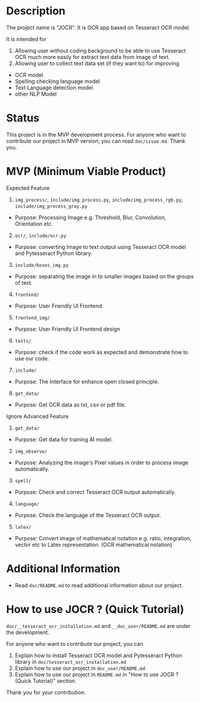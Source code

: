 # Description

The project name is "JOCR". It is OCR app based on Tesseract OCR model.

It is intended for 
1.	Allowing user without coding background to be able to use Tesseract OCR much more easily for extract text data from image of text.
2.	Allowing user to collect text data set (if they want to) for improving
-	OCR model
-	Spelling checking language model
-	Text Language detection model
-   other NLP Model

# Status

This project is in the MVP development process. For anyone who want to contribute our project in MVP version, you can read `doc/issue.md`. Thank you.

# MVP (Minimum Viable Product)

Expected Feature
1.	`img_process/`, `include/img_process.py`, `include/img_process_rgb.py`, `include/img_process_gray.py`
-	Purpose: Processing Image e.g. Threshold, Blur, Convolution, Orientation etc.
2.	`ocr/`, `include/ocr.py`
-	Purpose: converting Image to text output using Tesseract OCR model and Pytesseract Python library.
3.	`include/boxes_img.py`
-	Purpose: separating the image in to smaller images based on the groups of text.
4.	`frontend/`
-	Purpose: User Friendly UI Frontend
5.	`frontend_img/`
-	Purpose: User Friendly UI Frontend design
6.  `tests/`
-	Purpose: check if the code work as expected and demonstrate how to use our code.
7.  `include/`
-	Purpose: The Interface for enhance open closed principle.
8.  `get_data/`
-	Purpose: Get OCR data as txt, csv or pdf file.

Ignore Advanced Feature
1.	`get_data/`
-	Purpose: Get data for training AI model.
2.	`img_observe/`
-	Purpose: Analyzing the image's Pixel values in order to process image automatically.
3.	`spell/`
-	Purpose: Check and correct Tesseract OCR output automatically.
4.	`language/`
-	Purpose: Check the language of the Tesseract OCR output.
5.	`latex/`
-	Purpose: Convert image of mathematical notation e.g. ratio, integration, vector etc to Latex representation. (OCR mathematical notation)

# Additional Information

-	Read `doc/README.md` to read additional information about our project.

# How to use JOCR ? (Quick Tutorial)

`doc/__tesseract_ocr_installation.md` and `__doc_user/README.md` are under the development. 

For anyone who want to contribute our project, you can
1.	Explain how to install Tesseract OCR model and Pytesseract Python library in `doc/tesseract_ocr_installation.md` 
2.	Explain how to use our project in `doc_user/README.md`
3.	Explain how to use our project in `README.md` in "How to use JOCR ? (Quick Tutorial)" section.

Thank you for your contribution.
